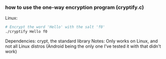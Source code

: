 ### how to use the one-way encryption program (cryptify.c)
Linux:
```bash
# Encrypt the word 'Hello' with the salt 'f0'
./cryptify Hello f0
```

Dependencies: crypt, the standard library
Notes: Only works on Linux, and not all Linux distros (Android being the only one I've tested it with that didn't work)
